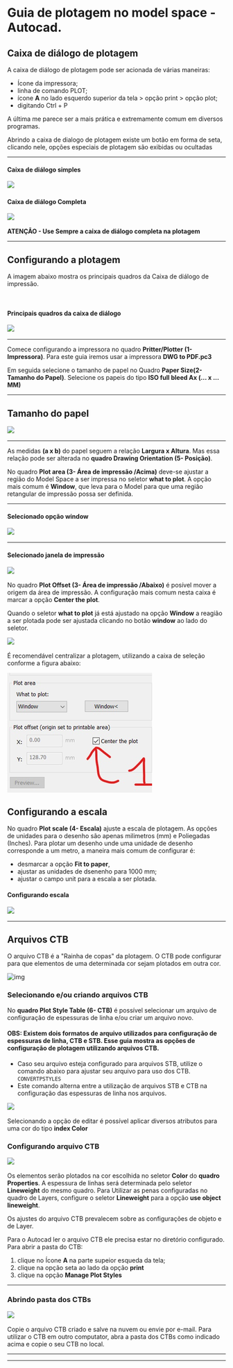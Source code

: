 # Guia de plotagem no model space - Autocad.

## Caixa de diálogo de plotagem

A caixa de diálogo de plotagem pode ser acionada de várias maneiras:

* Ícone da impressora;
* linha de comando PLOT;
* ícone **A** no lado esquerdo superior da tela > opção print > opção plot;
* digitando Ctrl + P

A última me parece ser a mais prática e extremamente comum em diversos programas.

Abrindo a caixa de dialogo de plotagem existe um botão em forma de seta, clicando nele, opções especiais de plotagem são exibidas ou ocultadas

<hr>

#### Caixa de diálogo simples

![](InkedmodelDiagSimp.jpg)

#### Caixa de diálogo Completa

![](InkedmodelDiagFull.jpg)

**ATENÇÃO - Use Sempre a caixa de diálogo completa na plotagem**

<hr>

## Configurando a plotagem

A imagem abaixo mostra os principais quadros da Caixa de diálogo de impressão.

<br>

#### Principais quadros da caixa de diálogo

![](PlotConfigura.png)
<hr>

Comece configurando a impressora no quadro **Pritter/Plotter (1- Impressora)**. Para este guia iremos usar a impressora **DWG to PDF.pc3**

Em seguida selecione o tamanho de papel no Quadro **Paper Size(2- Tamanho do Papel)**. Selecione os papeis do tipo **ISO full bleed Ax (... x ... MM)**

<hr>

## Tamanho do papel

![](tamanhoPapel.jpg)

<hr>

As medidas **(a x b)** do papel seguem a relação **Largura x Altura**. Mas essa relação pode ser alterada no **quadro Drawing Orientation (5- Posição)**.

No quadro **Plot area (3- Área de impressão /Acima)** deve-se ajustar a região do Model Space a ser impressa no seletor **what to plot**. A opção mais comum é **Window**, que leva para o Model para que uma região retangular de impressão possa ser definida.

<hr>

#### Selecionado opção **window**

![](plotAreaWindow.png)

<hr>

#### Selecionado janela de impressão

![](WindowSelec.jpg)


No quadro **Plot Offset (3- Área de impressão /Abaixo)** é posível mover a origem da área de impressão. A configuração mais comum nesta caixa é marcar a opção **Center the plot**.

Quando o seletor **what to plot** já está ajustado na opção **Window** a reagião a ser plotada pode ser ajustada clicando no botão **window** ao lado do seletor.


![](WindowBotao.jpg)

É recomendável centralizar a plotagem, utilizando a caixa de seleção conforme a figura abaixo:

![](CENTERPLOT.jpg)

## Configurando a escala

No quadro **Plot scale (4- Escala)** ajuste a escala de plotagem. As opções de unidades para o desenho são apenas milimetros (mm) e Poliegadas (Inches). Para plotar um desenho unde uma unidade de desenho corresponde a um metro, a maneira mais comum de configurar é:
* desmarcar a opção **Fit to paper**,
* ajustar as unidades de dsenenho para 1000 mm;
* ajustar o campo unit para a escala a ser plotada.

#### Configurando escala

![](escalaModel.jpg)

<hr>

## Arquivos CTB

O arquivo CTB é a "Rainha de copas" da plotagem. O CTB pode configurar para que elementos de uma determinada cor sejam plotados em outra cor.

![img](./cliproses.gif)

### Selecionando e/ou criando arquivos CTB

No **quadro Plot Style Table (6- CTB)** é possível selecionar um arquivo de configuração de espessuras de linha e/ou criar um arquivo novo.

#### OBS: Existem dois formatos de arquivo utilizados para configuração de espessuras de linha, CTB e STB. Esse guia mostra as opções de configuração de plotagem utilizando arquivos CTB.

- Caso seu arquivo esteja configurado para arquivos STB, utilize o  comando abaixo para ajustar seu arquivo para uso dos CTB.
    ```CONVERTPSTYLES```
- Este comando alterna entre a utilização de arquivos STB e CTB na configuração das espessuras de linha nos arquivos.

![](criarCTB.jpg)

Selecionando a opção de editar é possível aplicar diversos atributos para uma cor do tipo **index Color**

### Configurando arquivo CTB

![](confCTB.jpg)

Os elementos serão plotados na cor escolhida no seletor **Color** do **quadro Properties**. A espessura de linhas será determinada pelo seletor **Lineweight** do mesmo quadro. Para Utilizar as penas configuradas no quadro de Layers, configure o seletor **Lineweight** para a opção **use object lineweight**.

Os ajustes do arquivo CTB prevalecem sobre as configurações de objeto e de Layer.

Para o Autocad ler o arquivo CTB ele precisa estar no diretório configurado. Para abrir a pasta do CTB:

1. clique no Ícone **A** na parte supeior esqueda da tela;
2. clique na opção seta ao lado da opção **print**
3. clique na opção **Manage Plot Styles**

<hr>

### Abrindo pasta dos CTBs

![](AbribdoPastaCTB.jpg)

Copie o arquivo CTB criado e salve na nuvem ou envie por e-mail. Para utilizar o CTB em outro computator, abra a pasta dos CTBs como indicado acima e copie o seu CTB no local.

<hr>
<hr>
